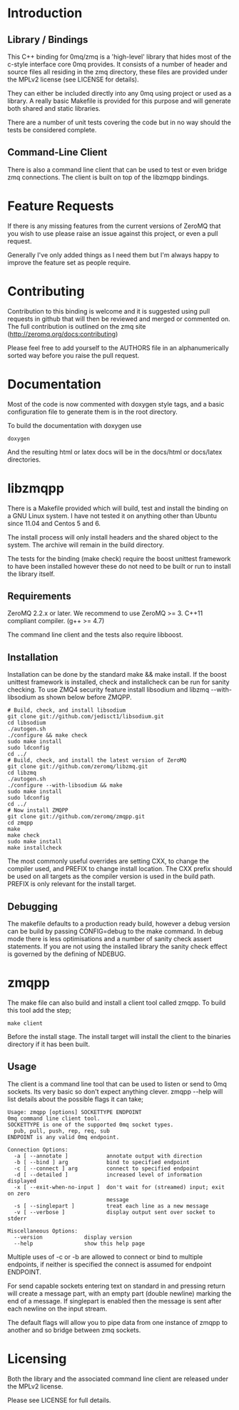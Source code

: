 Introduction
============

Library / Bindings
------------------

This C++ binding for 0mq/zmq is a 'high-level' library that hides most of the
c-style interface core 0mq provides. It consists of a number of header and
source files all residing in the zmq directory, these files are provided under
the MPLv2 license (see LICENSE for details).

They can either be included directly into any 0mq using project or used as a
library. A really basic Makefile is provided for this purpose and will generate
both shared and static libraries.

There are a number of unit tests covering the code but in no way should the
tests be considered complete.

Command-Line Client
-------------------

There is also a command line client that can be used to test or even bridge
zmq connections. The client is built on top of the libzmqpp bindings.

Feature Requests
================

If there is any missing features from the current versions of ZeroMQ that you
wish to use please raise an issue against this project, or even a pull request.

Generally I've only added things as I need them but I'm always happy to improve
the feature set as people require.

Contributing
============

Contribution to this binding is welcome and it is suggested using pull requests
in github that will then be reviewed and merged or commented on. The full
contribution is outlined on the zmq site (http://zeromq.org/docs:contributing)

Please feel free to add yourself to the AUTHORS file in an alphanumerically
sorted way before you raise the pull request.

Documentation
=============

Most of the code is now commented with doxygen style tags, and a basic
configuration file to generate them is in the root directory.

To build the documentation with doxygen use

    doxygen

And the resulting html or latex docs will be in the docs/html or docs/latex
directories.


libzmqpp
========

There is a Makefile provided which will build, test and install the binding on
a GNU Linux system. I have not tested it on anything other than Ubuntu since
11.04 and Centos 5 and 6.

The install process will only install headers and the shared object to the
system. The archive will remain in the build directory.

The tests for the binding (make check) require the boost unittest framework to
have been installed however these do not need to be built or run to install
the library itself.

Requirements
------------

ZeroMQ 2.2.x or later. We recommend to use ZeroMQ >= 3.
C++11 compliant compiler. (g++ >= 4.7)

The command line client and the tests also require libboost.


Installation
------------

Installation can be done by the standard make && make install. If the boost
unittest framework is installed, check and installcheck can be run for sanity
checking. To use ZMQ4 security feature install libsodium and libzmq --with-libsodium
as shown below before ZMQPP.

    # Build, check, and install libsodium
    git clone git://github.com/jedisct1/libsodium.git
    cd libsodium
    ./autogen.sh 
    ./configure && make check 
    sudo make install 
    sudo ldconfig
    cd ../
    # Build, check, and install the latest version of ZeroMQ
    git clone git://github.com/zeromq/libzmq.git
    cd libzmq
    ./autogen.sh 
    ./configure --with-libsodium && make
    sudo make install
    sudo ldconfig
    cd ../
    # Now install ZMQPP
    git clone git://github.com/zeromq/zmqpp.git
    cd zmqpp
    make
    make check
    sudo make install
    make installcheck

The most commonly useful overrides are setting CXX, to change the compiler
used, and PREFIX to change install location. The CXX prefix should be used on
all targets as the compiler version is used in the build path. PREFIX is only
relevant for the install target.

Debugging
---------

The makefile defaults to a production ready build, however a debug version can
be build by passing CONFIG=debug to the make command. In debug mode there is
less optimisations and a number of sanity check assert statements. If you are
not using the installed library the sanity check effect is governed by the
defining of NDEBUG.


zmqpp
=====

The make file can also build and install a client tool called zmqpp. To build
this tool add the step;

    make client

Before the install stage. The install target will install the client to the
binaries directory if it has been built.

Usage
-----

The client is a command line tool that can be used to listen or send to 0mq
sockets. Its very basic so don't expect anything clever. zmqpp --help will list
details about the possible flags it can take;

    Usage: zmqpp [options] SOCKETTYPE ENDPOINT
    0mq command line client tool.
    SOCKETTYPE is one of the supported 0mq socket types.
      pub, pull, push, rep, req, sub
    ENDPOINT is any valid 0mq endpoint.

    Connection Options:
      -a [ --annotate ]            annotate output with direction
      -b [ --bind ] arg            bind to specified endpoint
      -c [ --connect ] arg         connect to specified endpoint
      -d [ --detailed ]            increased level of information displayed
      -x [ --exit-when-no-input ]  don't wait for (streamed) input; exit on zero 
                                   message
      -s [ --singlepart ]          treat each line as a new message
      -v [ --verbose ]             display output sent over socket to stderr

    Miscellaneous Options:
      --version             display version
      --help                show this help page

Multiple uses of -c or -b are allowed to connect or bind to multiple endpoints,
if neither is specified the connect is assumed for endpoint ENDPOINT.

For send capable sockets entering text on standard in and pressing return will
create a message part, with an empty part (double newline) marking the end of a
message. If singlepart is enabled then the message is sent after each newline
on the input stream.

The default flags will allow you to pipe data from one instance of zmqpp to
another and so bridge between zmq sockets.

Licensing
=========

Both the library and the associated command line client are released under the
MPLv2 license.

Please see LICENSE for full details.
